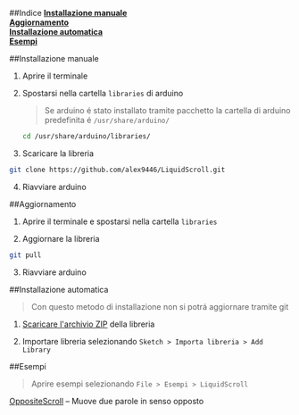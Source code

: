 ##Indice
[**Installazione manuale**](#installazione-manuale)  
[**Aggiornamento**](#aggiornamento)  
[**Installazione automatica**](#installazione-automatica)  
[**Esempi**](#esempi)  

##Installazione manuale
1. Aprire il terminale

2. Spostarsi nella cartella `libraries` di arduino
  
	> Se arduino &eacute; stato installato tramite pacchetto la cartella di arduino predefinita &eacute; 
	`/usr/share/arduino/`
	
	```sh
	cd /usr/share/arduino/libraries/
	```
	
3. Scaricare la libreria
  ```sh
  git clone https://github.com/alex9446/LiquidScroll.git
  ```

4. Riavviare arduino

##Aggiornamento
1. Aprire il terminale e spostarsi nella cartella `libraries`

2. Aggiornare la libreria
  ```sh
  git pull
  ```

3. Riavviare arduino

##Installazione automatica
> Con questo metodo di installazione non si potr&aacute; aggiornare tramite git

1. [Scaricare l&apos;archivio ZIP](https://github.com/alex9446/LiquidScroll/archive/master.zip) della libreria

2. Importare libreria selezionando `Sketch > Importa libreria > Add Library`

##Esempi
> Aprire esempi selezionando `File > Esempi > LiquidScroll`

[OppositeScroll](https://github.com/alex9446/LiquidScroll/blob/master/examples/OppositeScroll/OppositeScroll.ino)
&ndash; Muove due parole in senso opposto


